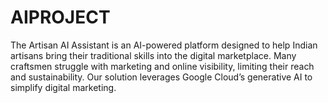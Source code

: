 # AIPROJECT
The Artisan AI Assistant is an AI-powered platform designed to help Indian artisans bring their traditional skills into the digital marketplace. Many craftsmen struggle with marketing and online visibility, limiting their reach and sustainability. Our solution leverages Google Cloud’s generative AI to simplify digital marketing.
